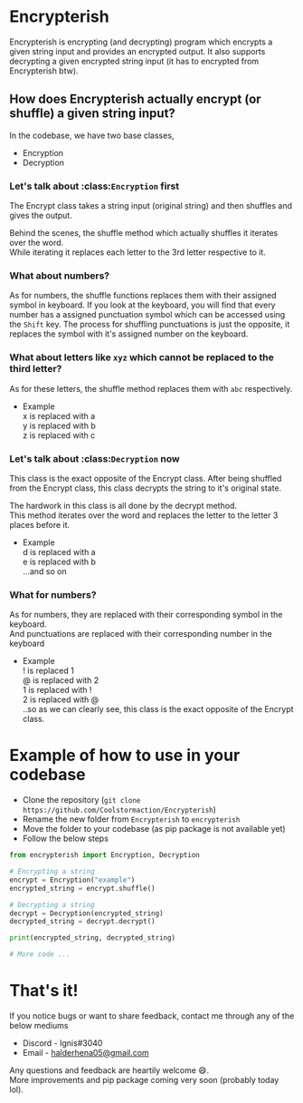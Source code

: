 # Encrypterish

Encrypterish is encrypting (and decrypting) program which encrypts a given string input and provides an encrypted output. It also supports decrypting a given encrypted string input (it has to encrypted from Encrypterish btw).

## How does Encrypterish actually encrypt (or shuffle) a given string input?

In the codebase, we have two base classes, 
- Encryption
- Decryption

### Let's talk about :class:`Encryption` first

The Encrypt class takes a string input (original string) and then shuffles and gives the output. 

Behind the scenes, the shuffle method which actually shuffles it iterates over the word. \
While iterating it replaces each letter to the 3rd letter respective to it. 

### What about numbers?

As for numbers, the shuffle functions replaces them with their assigned symbol in keyboard. If you look at the keyboard, you will find that every number has a assigned punctuation symbol which can be accessed using the `Shift`  key. The process for shuffling punctuations is just the opposite, it replaces the symbol with it's assigned number on the keyboard.

### What about letters like `xyz` which cannot be replaced to the third letter? 

As for these letters, the shuffle method replaces them with `abc` respectively.

- Example \
x is replaced with a\
y is replaced with b \
z is replaced with c

### Let's talk about :class:`Decryption` now

This class is the exact opposite of the Encrypt class. After being shuffled from the Encrypt class, this class decrypts the string to it's original state. 

The hardwork in this class is all done by the decrypt method. \
This method iterates over the word and replaces the letter to the letter 3 places before it.

- Example \
d is replaced with a\
e is replaced with b\
...and so on

### What for numbers?

As for numbers, they are replaced with their corresponding symbol in the keyboard. \
And punctuations are replaced with their corresponding number in the keyboard

- Example\
! is replaced 1\
@ is replaced with 2 \
1 is replaced with !\
2 is replaced with @\
..so as we can clearly see, this class is the exact opposite of the Encrypt class.

# Example of how to use in your codebase

- Clone the repository (```git clone https://github.com/Coolstormaction/Encrypterish```)
- Rename the new folder from `Encrypterish` to `encrypterish`
- Move the folder to your codebase (as pip package is not available yet)
- Follow the below steps

```python
from encrypterish import Encryption, Decryption

# Encrypting a string
encrypt = Encryption("example")
encrypted_string = encrypt.shuffle()

# Decrypting a string 
decrypt = Decryption(encrypted_string)
decrypted_string = decrypt.decrypt()

print(encrypted_string, decrypted_string)

# More code ...
```

# That's it!

If you notice bugs or want to share feedback, contact me through any of the below mediums

- Discord - Ignis#3040 
- Email - halderhena05@gmail.com

Any questions and feedback are heartily welcome 😄. \
More improvements and pip package coming very soon (probably today lol).

#
